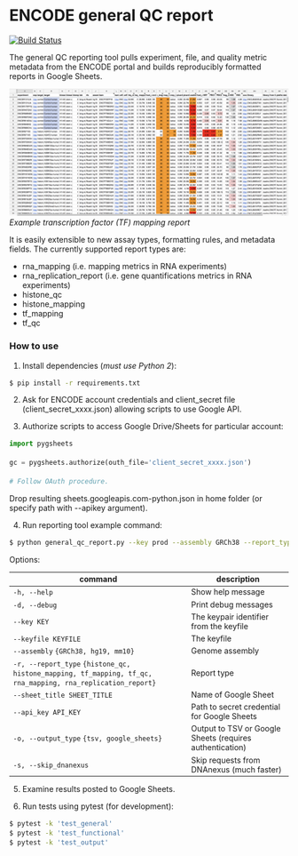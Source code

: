 # ENCODE general QC report

[![Build Status](https://travis-ci.org/ENCODE-DCC/WranglerScripts.svg?branch=master)](https://travis-ci.org/ENCODE-DCC/WranglerScripts)

The general QC reporting tool pulls experiment, file, and quality metric metadata from the ENCODE portal and builds reproducibly formatted reports in Google Sheets.

![example mapping report](examples/images/report_example.png)
*Example transcription factor (TF) mapping report*

It is easily extensible to new assay types, formatting rules, and metadata fields. The currently supported report types are:

* rna_mapping (i.e. mapping metrics in RNA experiments)
* rna_replication_report (i.e. gene quantifications metrics in RNA experiments)
* histone_qc
* histone_mapping
* tf_mapping
* tf_qc

### How to use 

1. Install dependencies (*must use Python 2*):
```bash
$ pip install -r requirements.txt
```

2. Ask for ENCODE account credentials and client_secret file (client_secret_xxxx.json) allowing scripts to use Google API.

3. Authorize scripts to access Google Drive/Sheets for particular account:

```python
import pygsheets

gc = pygsheets.authorize(outh_file='client_secret_xxxx.json')

# Follow OAuth procedure.
```

Drop resulting sheets.googleapis.com-python.json in home folder (or specify path with --apikey argument).

4. Run reporting tool example command:

```bash
$ python general_qc_report.py --key prod --assembly GRCh38 --report_type rna_mapping --sheet_title ENCODE_QC -o google_sheets -s
```

Options:

| command  | description |
| ------------- | ------------- |
| `-h, --help` | Show help message  |
| `-d, --debug`  | Print debug messages  |
| `--key KEY` | The keypair identifier from the keyfile  |
| `--keyfile KEYFILE`  | The keyfile  |
| `--assembly` `{GRCh38, hg19, mm10}` | Genome assembly  |
| `-r, --report_type` `{histone_qc, histone_mapping, tf_mapping, tf_qc, rna_mapping, rna_replication_report}`  | Report type  |
| `--sheet_title SHEET_TITLE` | Name of Google Sheet  |
| `--api_key API_KEY`  | Path to secret credential for Google Sheets  |
| `-o, --output_type` `{tsv, google_sheets}`  | Output to TSV or Google Sheets (requires authentication)  |
| `-s, --skip_dnanexus` | Skip requests from DNAnexus (much faster) |

5. Examine results posted to Google Sheets.

6. Run tests using pytest (for development):

```bash
$ pytest -k 'test_general'
$ pytest -k 'test_functional'
$ pytest -k 'test_output'
```
